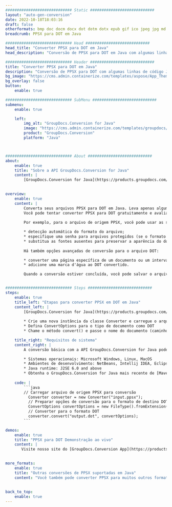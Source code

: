 ```yaml
---
############################# Static ############################
layout: "auto-gen-conversion"
date: 2022-10-18T18:03:16
draft: false
otherformats: bmp doc docm docx dot dotm dotx epub gif ico jpeg jpg md odt ott pdf png psd rtf tex tif tiff txt xps
breadcrumb: PPSX para DOT em Java

############################# Head ############################
head_title: "Converter PPSX para DOT em Java"
head_description: "Conversão de PPSX para DOT em Java com algumas linhas de código. Converta mais de 160 formatos de arquivo usando a API de conversão de documentos do GroupDocs para Java"

############################# Header ############################
title: "Converter PPSX para DOT em Java"
description: "Conversão de PPSX para DOT com algumas linhas de código Java"
bg_image: "https://cms.admin.containerize.com/templates/aspose/App_Themes/V3/images/bg/header1.png"
bg_overlay: false
button:
    enable: true

############################# SubMenu ############################
submenu:
    enable: true

    left:
        img_alt: "GroupDocs.Conversion for Java"
        image: "https://cms.admin.containerize.com/templates/groupdocs/images/product-logos/90x90-noborder/groupdocs-conversion-java.png"
        product: "GroupDocs.Conversion"
        platform: "Java"



############################# About ############################
about:
    enable: true
    title: "Sobre a API GroupDocs.Conversion for Java"
    content: |
        [GroupDocs.Conversion for Java](https://products.groupdocs.com/conversion/java/) é uma API avançada de conversão de formato de arquivo para conversão entre formatos populares de imagem e documento, como Microsoft Office, OpenDocument, PDF, HTML, e-mail, CAD. e muito mais com apenas algumas linhas de código. A API nativa detecta automaticamente os formatos dos documentos originais e oferece muitas opções para personalizar os documentos convertidos. Juntamente com a função de extrair informações de um documento, ele também suporta o armazenamento em cache dos resultados da conversão para o disco local por padrão. No entanto, qualquer tipo de armazenamento em cache pode ser suportado pela implementação das interfaces apropriadas - Amazon S3, Dropbox, Google Drive, Windows Azure, Reddis ou quaisquer outras.
    

overview:
    enable: true
    content: |
        Converta seus arquivos PPSX para DOT em Java. Leva apenas algumas linhas de código Java em qualquer plataforma de sua escolha, como Windows, Linux, macOS.
        Você pode tentar converter PPSX para DOT gratuitamente e avaliar a qualidade dos resultados da conversão. Junto com scripts de conversão de arquivo simples, você pode tentar opções mais sofisticadas para carregar o arquivo de origem PPSX e armazenar a saída DOT. 
        
        Por exemplo, para o arquivo de origem PPSX, você pode usar as seguintes opções de carregamento:

        * detecção automática do formato do arquivo;
        * especifique uma senha para arquivos protegidos (se o formato de arquivo for compatível);
        * substitua as fontes ausentes para preservar a aparência do documento.
        
        Há também opções avançadas de conversão para o arquivo DOT:

        * converter uma página específica de um documento ou um intervalo de páginas;
        * adicione uma marca d'água ao DOT convertido.

        Quando a conversão estiver concluída, você pode salvar o arquivo DOT no caminho do arquivo local ou em qualquer armazenamento de terceiros, como FTP, Amazon S3, Google Drive, Dropbox etc. Observe - para converter PPSX para DOT, você não precisa instalar nenhum software adicional, como MS Office, Open Office, Adobe Acrobat Reader etc.


############################# Steps ############################
steps:
    enable: true
    title_left: "Etapas para converter PPSX em DOT em Java"
    content_left: |
        [GroupDocs.Conversion for Java](https://products.groupdocs.com/conversion/java/) permite que os desenvolvedores convertam facilmente o arquivo PPSX para DOT com algumas linhas de código.
        
        * Crie uma nova instância da classe Converter e carregue o arquivo PPSX com o caminho completo
        * Defina ConvertOptions para o tipo de documento como DOT
        * Chame o método convert() e passe o nome do documento (caminho completo) e formato (DOT) como parâmetro

    title_right: "Requisitos de sistema"
    content_right: |
        A conversão básica com a API GroupDocs.Conversion for Java pode ser feita com apenas algumas linhas de código. Nossas APIs são suportadas em todas as principais plataformas e sistemas operacionais. Antes de executar o código abaixo, certifique-se de ter os seguintes pré-requisitos instalados em seu sistema.

        * Sistemas operacionais: Microsoft Windows, Linux, MacOS
        * Ambientes de desenvolvimento: NetBeans, Intellij IDEA, Eclipse, etc.
        * Java runtime: J2SE 6.0 and above
        * Obtenha o GroupDocs.Conversion for Java mais recente de [Maven](https://repository.groupdocs.com/webapp/#/artifacts/browse/tree/General/repo/com/groupdocs/groupdocs-conversion)
         
    code: |
        ```java    
        // Carregar arquivo de origem PPSX para conversão
          Converter converter = new Converter("input.ppsx");
          // Preparar opções de conversão para o formato de destino DOT
          ConvertOptions convertOptions = new FileType().fromExtension("dot").getConvertOptions();
          // Converter para o formato DOT
          converter.convert("output.dot", convertOptions);
        ```

demos:
    enable: true
    title: "PPSX para DOT Demonstração ao vivo"
    content: |
       Visite nosso site do [GroupDocs.Conversion App](https://products.groupdocs.app/conversion/family) e experimente a conversão de PPSX para DOT agora. A demonstração gratuita tem os seguintes benefícios
          

more_formats:
    enable: true
    title: "Outras conversões de PPSX suportadas em Java"
    content: "Você também pode converter PPSX para muitos outros formatos de arquivo. Por favor, veja a lista abaixo."
       
       
back_to_top:
    enable: true
---
```

